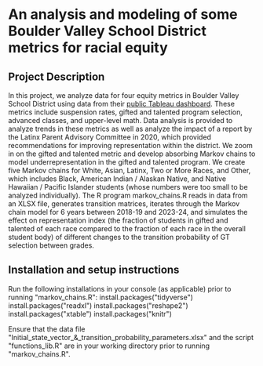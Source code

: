 # An analysis and modeling of some Boulder Valley School District metrics for racial equity

## Project Description
In this project, we analyze data for four equity metrics in Boulder Valley School District using
data from their [public Tableau dashboard](https://public.tableau.com/app/profile/boulder.valley.school.district/viz/StrategicPlanMetrics/Home). These metrics include suspension rates, gifted and
talented program selection, advanced classes, and upper-level math. Data analysis is provided to
analyze trends in these metrics as well as analyze the impact of a report by the Latinx Parent
Advisory Committee in 2020, which provided recommendations for improving representation within
the district. We zoom in on the gifted and talented metric and develop  absorbing Markov chains
to model underrepresentation in the gifted and talented program. We create five Markov chains for 
White, Asian, Latinx, Two or More Races, and Other, which includes Black, American Indian / 
Alaskan Native, and Native Hawaiian / Pacific Islander students (whose numbers
were too small to be analyzed individually). The R program markov_chains.R reads in data from an 
XLSX file, generates transition matrices, iterates through the Markov chain model for 6 years
between 2018-19 and 2023-24, and simulates the effect on representation index (the fraction of 
students in gifted and talented of each race compared to the fraction of each race in the overall
student body) of different changes to the transition probability of GT selection between grades.

## Installation and setup instructions
Run the following installations in your console (as applicable) prior to running "markov_chains.R":
install.packages("tidyverse")
install.packages("readxl")
install.packages("reshape2")
install.packages("xtable")
install.packages("knitr")

Ensure that the data file "Initial_state_vector_&_transition_probability_parameters.xlsx" and
the script "functions_lib.R" are in your working directory prior to running "markov_chains.R".
